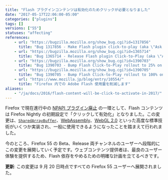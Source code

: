 ```yaml
---
title: "Flash プラグインコンテンツは有効化のためクリックが必要となりました"
date: "2017-05-17T22:06:00-05:00"
categories: ["plugins"]
tags: []
versions: ["55"]
statuses: "affecting"
references:
    - url: "https://bugzilla.mozilla.org/show_bug.cgi?id=1317856"
      title: "Bug 1317856 - Make Flash plugin click-to-play (aka \"Ask to Activate\")"
    - url: "https://bugzilla.mozilla.org/show_bug.cgi?id=1365714"
      title: "Bug 1365714 - Release Flash plugin Click-to-Play (aka \"Ask to Activate\")"
    - url: "https://bugzilla.mozilla.org/show_bug.cgi?id=1390703"
      title: "Bug 1390703 - Bump Flash Click-to-Play rollout to 25% on release"
    - url: "https://bugzilla.mozilla.org/show_bug.cgi?id=1390705"
      title: "Bug 1390705 - Bump Flash Click-to-Play rollout to 100% on release"
    - url: "https://www.mozilla.jp/blog/entry/10554/"
      title: "Firefox 内での Adobe Flash 使用量を削減します"
aliases:
    - "/ja/docs/2016/flash-content-will-be-click-to-activate-in-2017/"
---
```

Firefox で現在進行中の [NPAPI プラグイン廃止](https://www.fxsitecompat.com/ja/categories/plugins/) の一環として、Flash コンテンツは Firefox Nightly の初期設定で「クリックして有効化」となりました。この変更は、[`SharedArrayBuffer`](https://developer.mozilla.org/docs/Web/JavaScript/Reference/Global_Objects/SharedArrayBuffer)、[WebAssembly](https://developer.mozilla.org/docs/WebAssembly)、[WebGL 2.0](https://developer.mozilla.org/docs/Web/API/WebGL2RenderingContext) といった高度な標準技術がいくつか実装され、一般に使用できるようになったことを踏まえて行われました。

今のところ、Firefox 55 の Beta、Release 両チャンネルのユーザーへ段階的にこの変更を展開していく予定です。ウェブコンテンツ提供者は、最良のユーザー体験を提供するため、Flash 依存をやめるための明確な計画を立てるべきです。

**更新**: この変更は 9 月 20 日時点ですべての Firefox 55 ユーザーへ展開されました。
